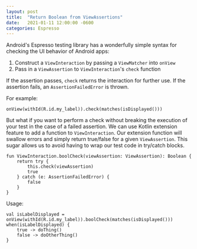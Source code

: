 ```yaml
---
layout: post
title:  "Return Boolean from ViewAssertions"
date:   2021-01-11 12:00:00 -0600
categories: Espresso
---
```


Android's Espresso testing library has a wonderfully simple syntax for checking the UI behavior of Android apps:

1. Construct a `ViewInteraction` by passing a `ViewMatcher` into `onView`
2. Pass in a `ViewAssertion` to `ViewInteraction`'s `check` function

If the assertion passes, `check` returns the interaction for further use. If the assertion fails, an `AssertionFailedError` is thrown.

For example:

```
onView(withId(R.id.my_label)).check(matches(isDisplayed()))
```

But what if you want to perform a check without breaking the execution of your test in the case of a failed assertion. We can use Kotlin extension feature to add a function to `ViewInteraction`. Our extension function will swallow errors and simply return true/false for a given `ViewAssertion`. This sugar allows us to avoid having to wrap our test code in try/catch blocks.

```
fun ViewInteraction.boolCheck(viewAssertion: ViewAssertion): Boolean {
    return try {
        this.check(viewAssertion)
        true
    } catch (e: AssertionFailedError) {
        false
    }
}
```

Usage:

```
val isLabelDisplayed = onView(withId(R.id.my_label)).boolCheck(matches(isDisplayed()))
when(isLabelDisplayed) {
    true -> doThing()
    false -> doOtherThing()
}
```
